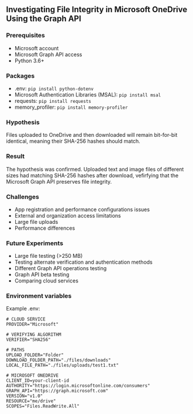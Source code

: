 ## Investigating File Integrity in Microsoft OneDrive Using the Graph API

### Prerequisites
- Microsoft account
- Microsoft Graph API access
- Python 3.6+

### Packages
- .env: `pip install python-dotenv`
- Microsoft Authentication Libraries (MSAL): `pip install msal`
- requests: `pip install requests`
- memory_profiler: `pip install memory-profiler`

### Hypothesis
Files uploaded to OneDrive and then downloaded will remain bit-for-bit identical, meaning their SHA-256 hashes should match.

### Result 
The hypothesis was confirmed. Uploaded text and image files of different sizes had matching SHA-256 hashes after download, vefirfying that the Microsoft Graph API preserves file integrity.

### Challenges
- App registration and performance configurations issues
- External and organization access limitations
- Large file uploads
- Performance differences

### Future Experiments
- Large file testing (>250 MB)
- Testing alternate verification and authentication methods
- Different Graph API operations testing
- Graph API beta testing
- Comparing cloud services

### Environment variables
Example .env:

```dotenv
# CLOUD SERVICE
PROVIDER="Microsoft"

# VERIFYING ALGORITHM
VERIFIER="SHA256"

# PATHS
UPLOAD_FOLDER="Folder"
DOWNLOAD_FOLDER_PATH="./files/downloads"
LOCAL_FILE_PATH="./files/uploads/test1.txt"

# MICROSOFT ONEDRIVE
CLIENT_ID=your-client-id
AUTHORITY="https://login.microsoftonline.com/consumers"
GRAPH_API="https://graph.microsoft.com"
VERSION="v1.0"
RESOURCE="me/drive"
SCOPES="Files.ReadWrite.All"
```
